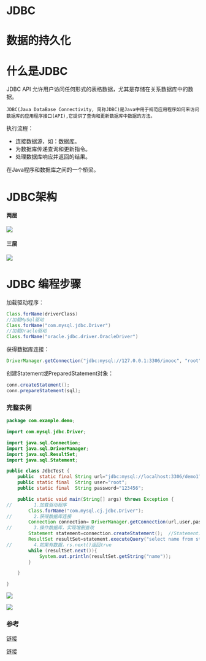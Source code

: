 # JDBC










# 数据的持久化

# 什么是JDBC

JDBC API 允许用户访问任何形式的表格数据，尤其是存储在关系数据库中的数据。

`JDBC(Java DataBase Connectivity, 简称JDBC)是Java中用于规范应用程序如何来访问数据库的应用程序接口(API),它提供了查询和更新数据库中数据的方法。`

执行流程：

- 连接数据源，如：数据库。
- 为数据库传递查询和更新指令。
- 处理数据库响应并返回的结果。

在Java程序和数据库之间的一个桥梁。



# JDBC架构

#### 两层

![](https://gitee.com/shilongshen/xiaoxingimagebad/raw/master/img/20210302192718.png)

#### 三层

![](https://gitee.com/shilongshen/xiaoxingimagebad/raw/master/img/20210302192756.png)



# JDBC 编程步骤

加载驱动程序：

```java
Class.forName(driverClass)
//加载MySql驱动
Class.forName("com.mysql.jdbc.Driver")
//加载Oracle驱动
Class.forName("oracle.jdbc.driver.OracleDriver")
```

获得数据库连接：

```java
DriverManager.getConnection("jdbc:mysql://127.0.0.1:3306/imooc", "root", "root");
```

创建Statement或PreparedStatement对象：

```java
conn.createStatement();
conn.prepareStatement(sql);
```



### 完整实例

```java
package com.example.demo;

import com.mysql.jdbc.Driver;

import java.sql.Connection;
import java.sql.DriverManager;
import java.sql.ResultSet;
import java.sql.Statement;

public class JdbcTest {
    public  static final String url="jdbc:mysql://localhost:3306/demo1?serverTimezone=GMT%2B8&useUnicode=true&characterEncoding=utf-8";
    public static final  String user="root";
    public static final  String password="123456";

    public static void main(String[] args) throws Exception {
//        1.加载驱动程序
        Class.forName("com.mysql.cj.jdbc.Driver");
//        2.获得数据库连接
        Connection connection= DriverManager.getConnection(url,user,password);
//        3.操作数据库，实现增删查改
        Statement statement=connection.createStatement();  //Statement对象用于向数据库发送SQL语句
        ResultSet resultSet=statement.executeQuery("select name from student");
//        4.如果有数据，rs.next()返回true
        while (resultSet.next()){
            System.out.println(resultSet.getString("name"));
        }

    }

}

```

![](https://gitee.com/shilongshen/xiaoxingimagebad/raw/master/img/20210302194502.png)

![](https://gitee.com/shilongshen/xiaoxingimagebad/raw/master/img/20210302194557.png)

### 参考

[链接](https://www.runoob.com/w3cnote/jdbc-use-guide.html)

[链接](https://blog.csdn.net/qq_22172133/article/details/81266048)
